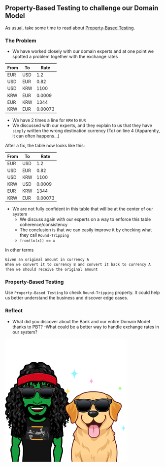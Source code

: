 ## Property-Based Testing to challenge our Domain Model

As usual, take some time to read about [Property-Based Testing](https://xtrem-tdd.netlify.app/Flavours/pbt).

### The Problem
- We have worked closely with our domain experts and at one point we spotted a problem together with the exchange rates

| From | To   | Rate    |
|------|------|---------|
| EUR  | USD  | 1.2     |
| USD  | EUR  | 0.82    |
| USD  | KRW  | 1100    |
| KRW  | EUR  | 0.0009  |
| EUR  | KRW  | 1344    |
| KRW  | EUR  | 0.00073 |

- We have 2 times a line for `KRW` to `EUR`
- We discussed with our experts, and they explain to us that they have `simply` written the wrong destination currency (To) on line 4 (Apparently, it can often happens...)
    
After a fix, the table now looks like this:

| From | To  | Rate    |
|------|-----|---------|
| EUR  | USD | 1.2     |
| USD  | EUR | 0.82    |
| USD  | KRW | 1100    |
| KRW  | USD | 0.0009  |
| EUR  | KRW | 1344    |
| KRW  | EUR | 0.00073 |

- We are not fully confident in this table that will be at the center of our system
    - We discuss again with our experts on a way to enforce this table coherence/consistency
    - The conclusion is that we can easily improve it by checking what they call `Round-Tripping`
    - `from(to(x)) == x`

In other terms

```gherkin
Given an original amount in currency A
When we convert it to currency B and convert it back to currency A
Then we should receive the original amount 
```

### Property-Based Testing
Use `Property-Based Testing` to check `Round-Tripping` property. 
It could help us better understand the business and discover edge cases.

### Reflect
- What did you discover about the Bank and our entire Domain Model thanks to PBT?
-What could be a better way to handle exchange rates in our system?

![PBT by example](../img/pbt.png)
